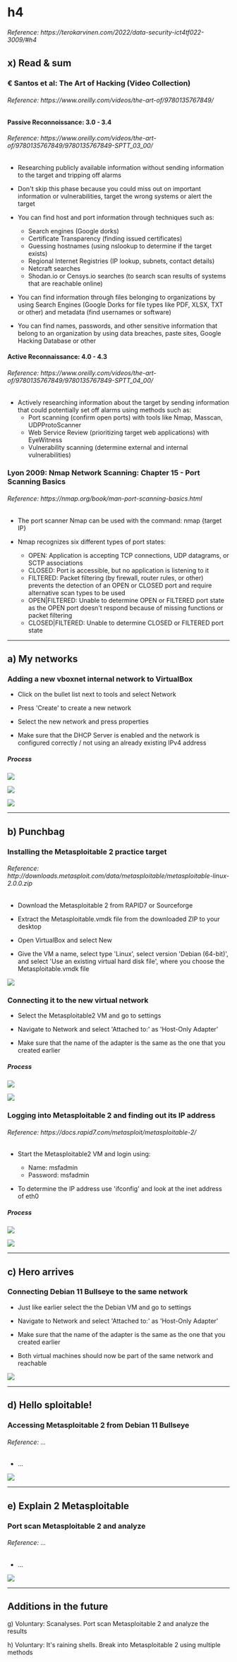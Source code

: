<h1> h4 </h1>
<h6> Reference: https://terokarvinen.com/2022/data-security-ict4tf022-3009/#h4 </h6>

<h2> x) Read & sum</h2>

<h3> 
€ Santos et al: The Art of Hacking (Video Collection)
</h3>
<h6> Reference: https://www.oreilly.com/videos/the-art-of/9780135767849/ </h6>

<p>
<h4> Passive Reconnoissance: 3.0 - 3.4 </h4>
<h6> Reference: https://www.oreilly.com/videos/the-art-of/9780135767849/9780135767849-SPTT_03_00/ </h6>

  - Researching publicly available information without sending information to the target and tripping off alarms
  
  - Don't skip this phase because you could miss out on important information or vulnerabilities, target the wrong systems or alert the target
  
  - You can find host and port information through techniques such as:
    - Search engines (Google dorks)
    - Certificate Transparency (finding issued certificates)
    - Guessing hostnames (using nslookup to determine if the target exists)
    - Regional Internet Registries (IP lookup, subnets, contact details)
    - Netcraft searches
    - Shodan.io or Censys.io searches (to search scan results of systems that are       reachable online)
    
  - You can find information through files belonging to organizations by using Search Engines (Google Dorks for file types like PDF, XLSX, TXT or other) and metadata (find usernames or software)
    
  - You can find names, passwords, and other sensitive information that belong to an organization by using data breaches, paste sites, Google Hacking Database or other
</p>

<p>
<h4> Active Reconnaissance: 4.0 - 4.3 </h4>
<h6> Reference: https://www.oreilly.com/videos/the-art-of/9780135767849/9780135767849-SPTT_04_00/ </h6>

  - Actively researching information about the target by sending information that could potentially set off alarms using methods such as:
    - Port scanning (confirm open ports) with tools like Nmap, Masscan, UDPProtoScanner
    - Web Service Review (prioritizing target web applications) with EyeWitness
    - Vulnerability scanning (determine external and internal vulnerabilities)
  
</p>

<h3> 
Lyon 2009: Nmap Network Scanning: Chapter 15 - Port Scanning Basics
</h3>
<h6> Reference: https://nmap.org/book/man-port-scanning-basics.html </h6>

<p>

 - The port scanner Nmap can be used with the command: nmap {target IP}
 
 - Nmap recognizes six different types of port states:
    - OPEN: Application is accepting TCP connections, UDP datagrams, or SCTP associations
    - CLOSED: Port is accessible, but no application is listening to it
    - FILTERED: Packet filtering (by firewall, router rules, or other) prevents the detection of an OPEN or CLOSED port and require alternative scan types to be used
    - OPEN|FILTERED: Unable to determine OPEN or FILTERED port state as the OPEN port doesn't respond because of missing functions or packet filtering
    - CLOSED|FILTERED: Unable to determine CLOSED or FILTERED port state
</p>

<hr>

<h2> a) My networks </h2>

<h3> Adding a new vboxnet internal network to VirtualBox</h3>

<p>
  
  - Click on the bullet list next to tools and select Network
  
  - Press 'Create' to create a new network
  
  - Select the new network and press properties
  
  - Make sure that the DHCP Server is enabled and the network is configured correctly / not using an already existing IPv4 address
</p>

<h5> Process </h5>

![](images/h4/VB3.PNG)

![](images/h4/VB1.PNG)

![](images/h4/VB2.PNG)
<hr>

<h2> b) Punchbag </h2>

<h3> Installing the Metasploitable 2 practice target </h3>
<h6> Reference: http://downloads.metasploit.com/data/metasploitable/metasploitable-linux-2.0.0.zip</h6>

<p>
  
  - Download the Metasploitable 2 from RAPID7 or Sourceforge
  
  - Extract the Metasploitable.vmdk file from the downloaded ZIP to your desktop
  
  - Open VirtualBox and select New
  
  - Give the VM a name, select type 'Linux', select version 'Debian (64-bit)', and select 'Use an existing virtual hard disk file', where you choose the Metasploitable.vmdk file
  
![](images/h4/M1.PNG)
</p>

<h3> Connecting it to the new virtual network </h3>

<p>
  
  - Select the Metasploitable2 VM and go to settings
  
  - Navigate to Network and select 'Attached to:' as 'Host-Only Adapter'
  
  - Make sure that the name of the adapter is the same as the one that you created earlier

<h5> Process </h5>

![](images/h4/M2.PNG)
  
![](images/h4/M3.PNG)
</p>

<h3> Logging into Metasploitable 2 and finding out its IP address </h3>
<h6> Reference: https://docs.rapid7.com/metasploit/metasploitable-2/ </h6>

<p>
  
  - Start the Metasploitable2 VM and login using: 
    - Name: msfadmin
    - Password: msfadmin
  
  - To determine the IP address use 'ifconfig' and look at the inet address of eth0

<h5> Process </h5>

![](images/h4/M4.PNG)

![](images/h4/M5.PNG)
</p>

<hr>

<h2> c) Hero arrives </h2>

<h3> Connecting Debian 11 Bullseye to the same network </h3>

<p>
  
  - Just like earlier select the the Debian VM and go to settings
  
  - Navigate to Network and select 'Attached to:' as 'Host-Only Adapter'
  
  - Make sure that the name of the adapter is the same as the one that you created earlier
  
  - Both virtual machines should now be part of the same network and reachable

![](images/h4/D1.PNG)
</p>

<hr>

<h2> d) Hello sploitable! </h2>

<h3> Accessing Metasploitable 2 from Debian 11 Bullseye </h3>
<h6> Reference: ... </h6>

<p>
  
  - ...

![](images/h4/...PNG)
</p>

<hr>

<h2> e) Explain 2 Metasploitable </h2>

<h3> Port scan Metasploitable 2 and analyze </h3>
<h6> Reference: ... </h6>

<p>
  
  - ...

![](images/h4/...PNG)
</p>

<hr>

<h2> Additions in the future </h2>

g) Voluntary: Scanalyses. Port scan Metasploitable 2 and analyze the results

h) Voluntary: It's raining shells. Break into Metasploitable 2 using multiple methods
